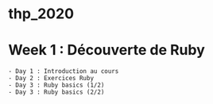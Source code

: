 # thp_2020
# Week 1 : Découverte de Ruby
    - Day 1 : Introduction au cours
    - Day 2 : Exercices Ruby
    - Day 3 : Ruby basics (1/2)
    - Day 3 : Ruby basics (2/2)